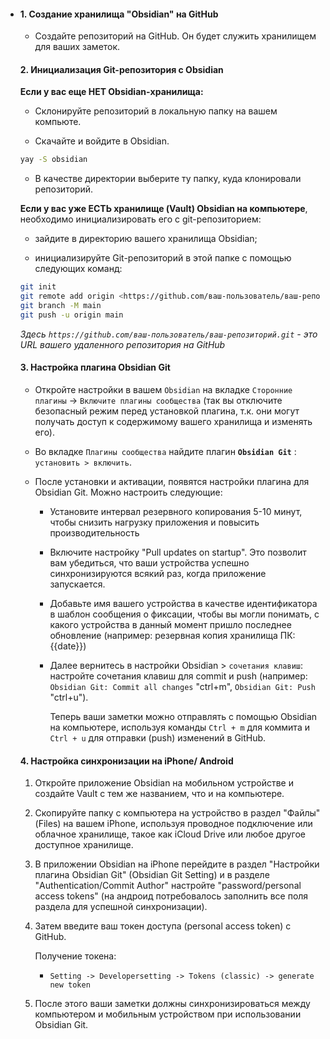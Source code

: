 - #### 1. Создание хранилища "Obsidian" на GitHub

  - Создайте репозиторий на GitHub. Он будет служить хранилищем для ваших заметок.

    

  #### 2. Инициализация Git-репозитория c Obsidian

  **Если у вас еще НЕТ Obsidian-хранилища:**

  - Склонируйте репозиторий в локальную папку на вашем компьюте.

  - Скачайте и войдите в Obsidian.

  ```bash
  yay -S obsidian
  ```

  - В качестве директории выберите ту папку, куда клонировали репозиторий.

  

  **Если у вас уже ЕСТЬ хранилище (Vault) Obsidian на компьютере**, необходимо инициализировать его с git-репозиторием:

  - зайдите в директорию вашего хранилища Obsidian;

  - инициализируйте Git-репозиторий в этой папке с помощью следующих команд:

  ```bash
  git init
  git remote add origin <https://github.com/ваш-пользователь/ваш-репозиторий.git>
  git branch -M main
  git push -u origin main
  ```

  *Здесь `https://github.com/ваш-пользователь/ваш-репозиторий.git` - это URL вашего удаленного репозитория на GitHub*

  

  #### **3. Настройка плагина Obsidian Git**

  - Откройте настройки в вашем `Obsidian` на вкладке `Сторонние плагины` -> `Включите плагины сообщества` (так вы отключите безопасный режим перед установкой плагина, т.к. они могут получать доступ к содержимому вашего хранилища и изменять его).

  - Во вкладке `Плагины сообщества` найдите плагин **`Obsidian Git`** : `установить > включить`.

  - После установки и активации, появятся настройки плагина для Obsidian Git. Можно настроить следующие:

    - Установите интервал резервного копирования 5-10 минут, чтобы снизить нагрузку приложения и повысить производительность

    - Включите настройку "Pull updates on startup". Это позволит вам убедиться, что ваши устройства успешно синхронизируются всякий раз, когда приложение запускается.

    - Добавьте имя вашего устройства в качестве идентификатора в шаблон сообщения о фиксации, чтобы вы могли понимать, с какого устройства в данный момент пришло последнее обновление (например: резервная копия хранилища ПК: {{date}})

    - Далее вернитесь в настройки Obsidian  > `сочетания клавиш`: настройте сочетания клавиш для commit и push (например: `Obsidian Git: Commit all changes` "ctrl+m", `Obsidian Git: Push` "ctrl+u"). 

      Теперь ваши заметки можно отправлять с помощью Obsidian на компьютере, используя команды `Ctrl + m` для коммита и `Ctrl + u` для отправки (push) изменений в GitHub.

  

  #### 4. Настройка синхронизации на iPhone/ Android

  1. Откройте приложение Obsidian на мобильном устройстве и создайте Vault с тем же названием, что и на компьютере.

  2. Скопируйте папку с компьютера на устройство в раздел "Файлы" (Files) на вашем iPhone, используя проводное подключение или облачное хранилище, такое как iCloud Drive или любое другое доступное хранилище.

  3. В приложении Obsidian на iPhone перейдите в раздел "Настройки плагина Obsidian Git" (Obsidian Git Setting) и в разделе "Authentication/Commit Author" настройте "password/personal access tokens" (на андроид потребовалось заполнить все поля раздела для успешной синхронизации).

  4. Затем введите ваш токен доступа (personal access token) с GitHub.

     Получение токена:

      - `Setting -> Developersetting -> Tokens (classic) -> generate new token`

  5. После этого ваши заметки должны синхронизироваться между компьютером и мобильным устройством при использовании Obsidian Git.
